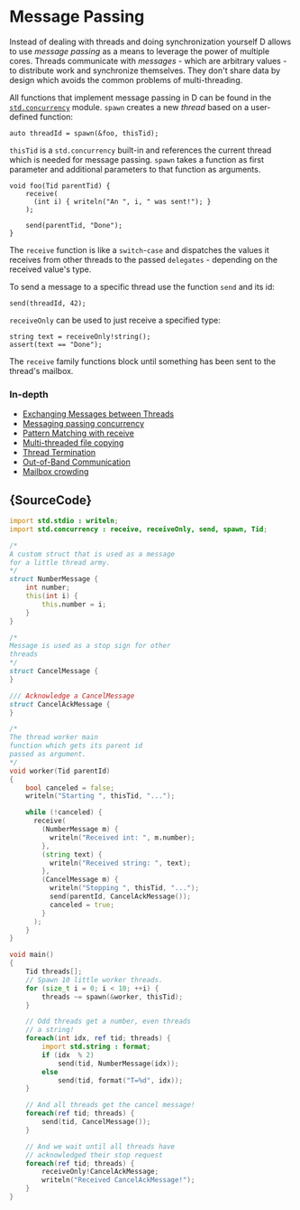 # Message Passing

Instead of dealing with threads and doing synchronization
yourself D allows to use *message passing* as a means
to leverage the power of multiple cores. Threads communicate
with *messages* - which are arbitrary values - to distribute
work and synchronize themselves. They don't share data
by design which avoids the common problems of
multi-threading.

All functions that implement message passing in D
can be found in the [`std.concurrency`](https://dlang.org/phobos/std_concurrency.html)
module. `spawn` creates a new *thread* based on a
user-defined function:

    auto threadId = spawn(&foo, thisTid);

`thisTid` is a `std.concurrency` built-in and references
the current thread which is needed for message passing. `spawn`
takes a function as first parameter and
additional parameters to that function as arguments.

    void foo(Tid parentTid) {
        receive(
          (int i) { writeln("An ", i, " was sent!"); }
        );
        
        send(parentTid, "Done");
    }

The `receive` function is like a `switch`-`case`
and dispatches the values it receives from other threads
to the passed `delegates` - depending on the received
value's type.

To send a message to a specific thread use the function `send`
and its id:

    send(threadId, 42);

`receiveOnly` can be used to just receive a specified
type:

    string text = receiveOnly!string();
    assert(text == "Done");

The `receive` family functions block until something
has been sent to the thread's mailbox.


### In-depth

- [Exchanging Messages between Threads](http://www.informit.com/articles/article.aspx?p=1609144&seqNum=5)
- [Messaging passing concurrency](http://ddili.org/ders/d.en/concurrency.html)
- [Pattern Matching with receive](http://www.informit.com/articles/article.aspx?p=1609144&seqNum=6)
- [Multi-threaded file copying](http://www.informit.com/articles/article.aspx?p=1609144&seqNum=7)
- [Thread Termination](http://www.informit.com/articles/article.aspx?p=1609144&seqNum=8)
- [Out-of-Band Communication](http://www.informit.com/articles/article.aspx?p=1609144&seqNum=9)
- [Mailbox crowding](http://www.informit.com/articles/article.aspx?p=1609144&seqNum=10)

## {SourceCode}

```d
import std.stdio : writeln;
import std.concurrency : receive, receiveOnly, send, spawn, Tid;

/*
A custom struct that is used as a message
for a little thread army.
*/
struct NumberMessage {
    int number;
    this(int i) {
        this.number = i;
    }
}

/*
Message is used as a stop sign for other
threads
*/
struct CancelMessage {
}

/// Acknowledge a CancelMessage
struct CancelAckMessage {
}

/*
The thread worker main
function which gets its parent id
passed as argument.
*/
void worker(Tid parentId)
{
    bool canceled = false;
    writeln("Starting ", thisTid, "...");

    while (!canceled) {
      receive(
        (NumberMessage m) {
          writeln("Received int: ", m.number);
        },
        (string text) {
          writeln("Received string: ", text);
        },
        (CancelMessage m) {
          writeln("Stopping ", thisTid, "...");
          send(parentId, CancelAckMessage());
          canceled = true;
        }
      );
    }
}

void main()
{
    Tid threads[];
    // Spawn 10 little worker threads.
    for (size_t i = 0; i < 10; ++i) {
        threads ~= spawn(&worker, thisTid);
    }

    // Odd threads get a number, even threads
    // a string!
    foreach(int idx, ref tid; threads) {
        import std.string : format;
        if (idx  % 2)
            send(tid, NumberMessage(idx));
        else
            send(tid, format("T=%d", idx));
    }

    // And all threads get the cancel message!
    foreach(ref tid; threads) {
        send(tid, CancelMessage());
    }

    // And we wait until all threads have
    // acknowledged their stop request
    foreach(ref tid; threads) {
        receiveOnly!CancelAckMessage;
        writeln("Received CancelAckMessage!");
    }
}
```
